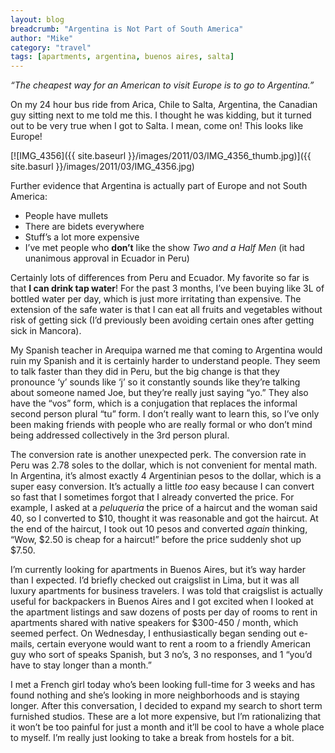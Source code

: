 ```yaml
---
layout: blog
breadcrumb: "Argentina is Not Part of South America"
author: "Mike"
category: "travel"
tags: [apartments, argentina, buenos aires, salta]
---
```


*“The cheapest way for an American to visit Europe is to go to Argentina.”*

On my 24 hour bus ride from Arica, Chile to Salta, Argentina, the Canadian guy sitting next to me told me this. I thought he was kidding, but it turned out to be very true when I got to Salta. I mean, come on! This looks like Europe!

[![IMG_4356]({{ site.baseurl }}/images/2011/03/IMG_4356_thumb.jpg)]({{ site.basurl }}/images/2011/03/IMG_4356.jpg)

Further evidence that Argentina is actually part of Europe and not South America:

- People have mullets
- There are bidets everywhere
- Stuff’s a lot more expensive
- I’ve met people who **don’t** like the show *Two and a Half Men* (it had unanimous approval in Ecuador in Peru)

Certainly lots of differences from Peru and Ecuador. My favorite so far is that **I can drink tap water**! For the past 3 months, I’ve been buying like 3L of bottled water per day, which is just more irritating than expensive. The extension of the safe water is that I can eat all fruits and vegetables without risk of getting sick (I’d previously been avoiding certain ones after getting sick in Mancora).

My Spanish teacher in Arequipa warned me that coming to Argentina would ruin my Spanish and it is certainly harder to understand people. They seem to talk faster than they did in Peru, but the big change is that they pronounce ‘y’ sounds like ‘j’ so it constantly sounds like they’re talking about someone named Joe, but they’re really just saying “yo.” They also have the “vos” form, which is a conjugation that replaces the informal second person plural “tu” form. I don’t really want to learn this, so I’ve only been making friends with people who are really formal or who don’t mind being addressed collectively in the 3rd person plural.

The conversion rate is another unexpected perk. The conversion rate in Peru was 2.78 soles to the dollar, which is not convenient for mental math. In Argentina, it’s almost exactly 4 Argentinian pesos to the dollar, which is a super easy conversion. It’s actually a little *too* easy because I can convert so fast that I sometimes forgot that I already converted the price. For example, I asked at a *peluqueria* the price of a haircut and the woman said 40, so I converted to $10, thought it was reasonable and got the haircut. At the end of the haircut, I took out 10 pesos and converted *again* thinking, “Wow, $2.50 is cheap for a haircut!” before the price suddenly shot up $7.50.

I’m currently looking for apartments in Buenos Aires, but it’s way harder than I expected. I’d briefly checked out craigslist in Lima, but it was all luxury apartments for business travelers. I was told that craigslist is actually useful for backpackers in Buenos Aires and I got excited when I looked at the apartment listings and saw dozens of posts per day of rooms to rent in apartments shared with native speakers for $300-450 / month, which seemed perfect. On Wednesday, I enthusiastically began sending out e-mails, certain everyone would want to rent a room to a friendly American guy who sort of speaks Spanish, but 3 no’s, 3 no responses, and 1 “you’d have to stay longer than a month.”

I met a French girl today who’s been looking full-time for 3 weeks and has found nothing and she’s looking in more neighborhoods and is staying longer. After this conversation, I decided to expand my search to short term furnished studios. These are a lot more expensive, but I’m rationalizing that it won’t be too painful for just a month and it’ll be cool to have a whole place to myself. I’m really just looking to take a break from hostels for a bit.
